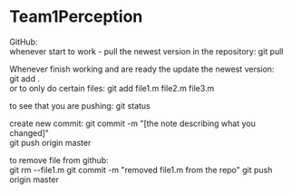 # Team1Perception
GitHub:                             
whenever start to work - pull the newest version in the repository: 
git pull                     

Whenever finish working and are ready the update the newest version:                          
git add .             
or to only do certain files:
git add file1.m file2.m file3.m    

to see that you are pushing:
git status                

create new commit: 
git commit -m "[the note describing what you changed]"                            
git push origin master                            

to remove file from github:        
git rm --file1.m
git commit -m "removed file1.m from the repo"
git push origin master

